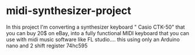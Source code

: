 # midi-synthesizer-project
In this project I'm converting a synthesizer keyboard " Casio CTK-50" that you can buy 20$ on eBay, into a fully functional MIDI keyboard that you can use with midi music software like FL studio.... this using only an Arduino nano and 2 shift register 74hc595
